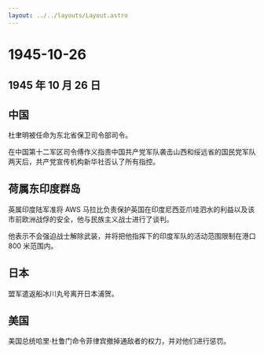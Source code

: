 ```yaml
---
layout: ../../layouts/Layout.astro
---
```


# 1945-10-26

## 1945 年 10 月 26 日

## 中国

杜聿明被任命为东北省保卫司令部司令。

在中国第十二军区司令傅作义指责中国共产党军队袭击山西和绥远省的国民党军队两天后，共产党宣传机构新华社否认了所有指控。

## 荷属东印度群岛

英属印度陆军准将 AWS
马拉比负责保护英国在印度尼西亚爪哇泗水的利益以及该市前欧洲战俘的安全，他与民族主义战士进行了谈判。

他表示不会强迫战士解除武装，并将把他指挥下的印度军队的活动范围限制在港口
800 米范围内。

## 日本

盟军遣返船冰川丸号离开日本浦贺。

## 美国

美国总统哈里·杜鲁门命令菲律宾撤掉通敌者的权力，并对他们进行惩罚。